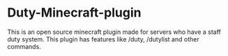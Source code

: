 # Duty-Minecraft-plugin
This is an open source minecraft plugin made for servers who have a staff duty system. This plugin has features like /duty, /dutylist and other commands.
